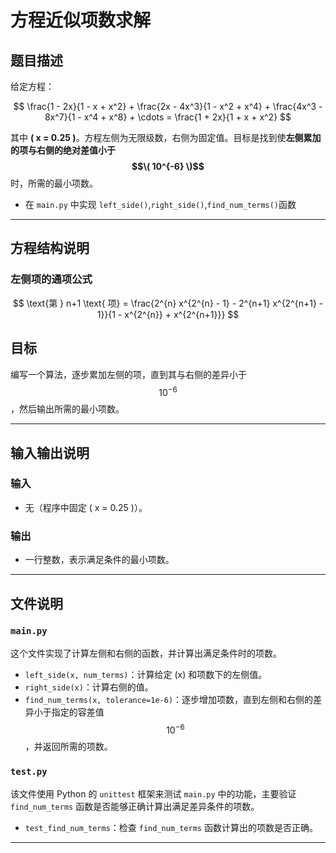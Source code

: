 # 方程近似项数求解

## 题目描述

给定方程：

$$
\frac{1 - 2x}{1 - x + x^2} + \frac{2x - 4x^3}{1 - x^2 + x^4} + \frac{4x^3 - 8x^7}{1 - x^4 + x^8} + \cdots = \frac{1 + 2x}{1 + x + x^2}
$$

其中 **\( x = 0.25 \)**。方程左侧为无限级数，右侧为固定值。目标是找到使**左侧累加的项与右侧的绝对差值小于 $$\( 10^{-6} \)$$** 时，所需的最小项数。

- 在 `main.py` 中实现 `left_side()`,`right_side()`,`find_num_terms()`函数
  
---

## 方程结构说明

### 左侧项的通项公式

$$
\text{第 } n+1 \text{ 项} = \frac{2^{n} x^{2^{n} - 1} - 2^{n+1} x^{2^{n+1} - 1}}{1 - x^{2^{n}} + x^{2^{n+1}}}
$$


## 目标

编写一个算法，逐步累加左侧的项，直到其与右侧的差异小于 $$10^{-6}$$，然后输出所需的最小项数。

---

## 输入输出说明

### 输入

- 无（程序中固定 \( x = 0.25 \)）。

### 输出

- 一行整数，表示满足条件的最小项数。  

---

## 文件说明

### `main.py`

这个文件实现了计算左侧和右侧的函数，并计算出满足条件时的项数。

- `left_side(x, num_terms)`：计算给定 \(x\) 和项数下的左侧值。
- `right_side(x)`：计算右侧的值。
- `find_num_terms(x, tolerance=1e-6)`：逐步增加项数，直到左侧和右侧的差异小于指定的容差值 $$10^{-6}$$，并返回所需的项数。

### `test.py`

该文件使用 Python 的 `unittest` 框架来测试 `main.py` 中的功能，主要验证 `find_num_terms` 函数是否能够正确计算出满足差异条件的项数。

- `test_find_num_terms`：检查 `find_num_terms` 函数计算出的项数是否正确。

---
